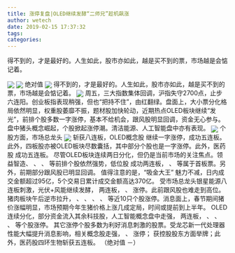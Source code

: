 ```yaml
---
title: 涨停复盘|OLED继续发酵“二师兄”趁机飙涨
author: wetech
date: 2019-02-15 17:37:32
tags: 
categories: 
---
```

得不到的，才是最好的。人生如此，股市亦如此，越是买不到的票，市场越是会惦记着。
<!-- more -->
<img align="center" border="0" src="http://invest-images-external.cbndata.org/5LiA6LSiQUJT/images/f4c5ceba381cd60aa745dc97fc678b6eae71137b.png" />
<img align="center" border="0" src="http://invest-images-external.cbndata.org/5LiA6LSiQUJT/images/0bbf29330fbe4d41e4d0baff320910233b39cbaa.png" />
绝对值
<img align="center" border="0" src="http://invest-images-external.cbndata.org/5LiA6LSiQUJT/images/a95f5a0ab709f2d3eb930b41df35e87fd92e3ad5.png" />
得不到的，才是最好的。人生如此，股市亦如此，越是买不到的票，市场越是会惦记着。
<img align="center" border="0" src="http://invest-images-external.cbndata.org/5LiA6LSiQUJT/images/a51a963cb67956068f40e595be654537239f5dc5.png" />
周五，三大指数集体回调，沪指失守2700点，止步六连阳。创业板指表现稍强，但也“把持不住”，由红翻绿。盘面上，大小票分化格局依然明显，权重股萎靡不振，题材股加快轮动，近期热点OLED板块继续“发光”，前排个股多数一字涨停，基本不给机会，跟风股明显回调，资金无心参与。盘中猪头概念崛起，个股掀起涨停潮。清洁能源、人工智能盘中亦有表现。
<img align="center" border="0" src="http://invest-images-external.cbndata.org/5LiA6LSiQUJT/images/79dc93118892a9f29a083371606fbeb48044283b.png" />
个股方面，市场总龙头
<img align="center" border="0" src="http://invest-images-external.cbndata.org/5LiA6LSiQUJT/images/ada06035b360c4b74369eeab6db9c91ba0b7ec8a.png" />
斩获八连板，OLED概念股
继续一字涨停，成功五连板。此外，四板股亦被OLED板块尽数囊括，其中部分个股也是一字涨停。此外，医药股
成功五连板。
尽管OLED板块连续两日分化，但仍是当前市场的关注焦点。领益智造、
、
、
等前排个股依然强势，低位股
成功两连板，
、
等属于首板票。另外，前期部分跟风股已明显回调。
值得注意的是，“吸金大王”
魅力不减，日内成交金额超过95亿，5个交易日累计成交金额高达370亿。
受市场总龙头银星能源八连板刺激，光伏+风能继续发酵，
两连板，
、
涨停。此前跟风股也难走到高位。
猪肉板块午后逆市拉升，
、
、
、
、
等近10只个股涨停。消息面上，春节期间猪价涨幅明显，市场预期今年生猪价格上涨几成定局，时间或提前到上半年。
OLED连续分化，部分资金流入其余科技股，人工智能概念盘中走强，
两连板，
、
、
、
等个股涨停。
其它涨停个股多数为利好消息刺激的股票。受龙芯新一代处理器性能大幅提升消息影响，相关概念股走强，
、
涨停；
获控股股东方面举牌；此外，医药股四环生物斩获五连板。
（绝对值 －）
 
 
